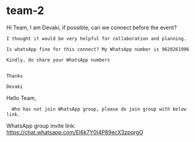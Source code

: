 # team-2

Hi Team,
	I am Devaki, if possible, can we connect before the event? 

	I thought it would be very helpful for collaboration and planning.

	Is whatsApp fine for this connect? My WhatsApp number is 9620261996

	Kindly, do share your WhatsApp numbers

                                                                     Thanks
                                                                     Devaki

Hello Team,  

      Who has not join WhatsApp group, please do join group with below link.

WhatsApp group invite link: https://chat.whatsapp.com/El6k7Y0I4P89ecX3zpqrgO